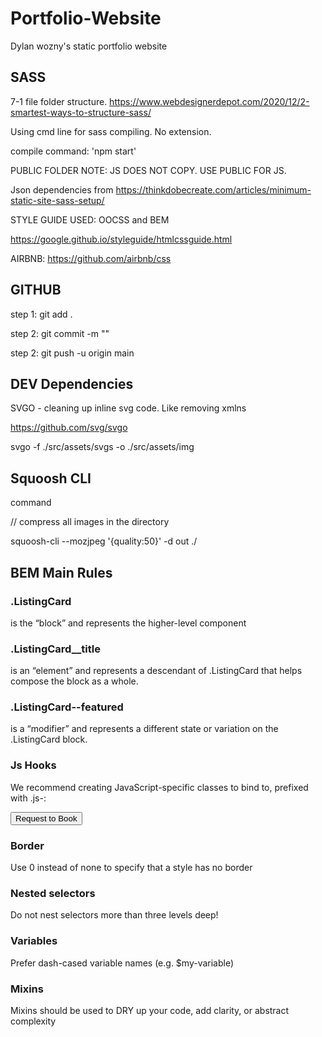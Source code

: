 # Portfolio-Website

Dylan wozny's static portfolio website

## SASS

7-1 file folder structure. https://www.webdesignerdepot.com/2020/12/2-smartest-ways-to-structure-sass/

Using cmd line for sass compiling. No extension.

compile command: 'npm start'

PUBLIC FOLDER NOTE: JS DOES NOT COPY. USE PUBLIC FOR JS.

Json dependencies from https://thinkdobecreate.com/articles/minimum-static-site-sass-setup/

STYLE GUIDE USED: OOCSS and BEM

https://google.github.io/styleguide/htmlcssguide.html

AIRBNB: https://github.com/airbnb/css

## GITHUB

step 1: git add .

step 2: git commit -m ""

step 2: git push -u origin main

## DEV Dependencies

SVGO - cleaning up inline svg code. Like removing xmlns

https://github.com/svg/svgo

svgo -f ./src/assets/svgs -o ./src/assets/img

## Squoosh CLI

command

// compress all images in the directory

squoosh-cli --mozjpeg '{quality:50}' -d out ./

## BEM Main Rules

### .ListingCard

is the “block” and represents the higher-level component

### .ListingCard\_\_title

is an “element” and represents a descendant of .ListingCard that helps compose the block as a whole.

### .ListingCard--featured

is a “modifier” and represents a different state or variation on the .ListingCard block.

### Js Hooks

We recommend creating JavaScript-specific classes to bind to, prefixed with .js-:

<button class="btn btn-primary js-request-to-book">Request to Book</button>

### Border

Use 0 instead of none to specify that a style has no border

### Nested selectors

Do not nest selectors more than three levels deep!

### Variables

Prefer dash-cased variable names (e.g. $my-variable)

### Mixins

Mixins should be used to DRY up your code, add clarity, or abstract complexity
